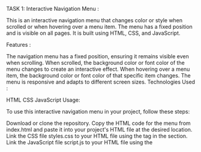 TASK 1: Interactive Navigation Menu :

This is an interactive navigation menu that changes color or style when scrolled or when hovering over a menu item. The menu has a fixed position and is visible on all pages. It is built using HTML, CSS, and JavaScript.

Features :

The navigation menu has a fixed position, ensuring it remains visible even when scrolling.
When scrolled, the background color or font color of the menu changes to create an interactive effect.
When hovering over a menu item, the background color or font color of that specific item changes.
The menu is responsive and adapts to different screen sizes.
Technologies Used :

HTML
CSS
JavaScript
Usage:

To use this interactive navigation menu in your project, follow these steps:

Download or clone the repository.
Copy the HTML code for the menu from index.html and paste it into your project's HTML file at the desired location.
Link the CSS file styles.css to your HTML file using the <link> tag in the <head> section.
Link the JavaScript file script.js to your HTML file using the <script> tag at the end of the <body> section.
Customize the styles and effects in the CSS file to match your project's design requirements.
TASK 2:

Stopwatch Web Application:

This is a simple stopwatch web application that allows users to accurately measure and record time intervals. It is built using HTML, CSS, and JavaScript.

Features:

Start: Users can start the stopwatch to begin timing.
Pause: Users can pause the stopwatch to temporarily stop timing.
Reset: Users can reset the stopwatch to zero, clearing any recorded times.
Lap Time: Users can record lap times while the stopwatch is running, displaying each lap time below the stopwatch.
Technologies Used :

HTML
CSS
JavaScript
Usage:

To use this stopwatch web application, follow these steps:

Download or clone the repository.
Open the index.html file in your web browser.
Click the "Start" button to begin timing.
Click the "Pause" button to temporarily stop timing.
Click the "Reset" button to reset the stopwatch to zero.
Click the "Lap" button to record a lap time while the stopwatch is running.
TASK 3: Tic-Tac-Toe Web Application :

This is a tic-tac-toe web application that allows users to play the classic game of tic-tac-toe. It is built using HTML, CSS, and JavaScript.

Features :

Users can play against each other or against an AI opponent.
The game tracks the state of the board and checks for winning conditions.
Users can click on the board to place their markers (X or O).
The game displays the winner or a draw when the game is over.
Users can reset the game to play again.
Technologies Used :

HTML
CSS
JavaScript
Usage :

To use this tic-tac-toe web application, follow these steps:

Download or clone the repository.
Open the index.html file in your web browser.
Choose the game mode: "Player vs Player" or "Player vs AI".
Click on the empty cells of the board to place your marker (X or O).
The game will check for winning conditions and display the winner or a draw.
Click the "Reset" button to start a new game.
TASK 4:

Personal Portfolio Website :

This is a personal portfolio website that showcases my skills, projects, and accomplishments as a web developer. It features an attractive and visually appealing layout designed to capture visitors' attention. The website includes a home page with a captivating headline, professional photo, and a summary of my skills. Additionally, it provides an "About Me" section with a detailed background, education, and professional experience.

Features :

Home page with a captivating headline and professional photo.
Summary of my skills and areas of expertise.
Showcase of my projects with descriptions and links.
Detailed "About Me" section with background, education, and professional experience.
Contact information and links to social media profiles.
Technologies Used :

HTML
CSS
JavaScript
Usage : To use this personal portfolio website, follow these steps:

Download or clone the repository.
Customize the HTML code in the index.html file to include your own information, skills, projects, and accomplishments.
Customize the CSS code in the styles.css file to match your desired visual design.
Replace the placeholder images with your own professional photo and project screenshots.
Update the contact information and social media links in the HTML file.
Open the index.html file in your web browser to view the website.
Feel free to modify and enhance the personal portfolio website to fit your specific needs and showcase your unique skills as a web developer.

TASK 5: Weather Web Page :

This is a web page that fetches weather data from a weather API based on the user's location or a user-inputted location. It displays the current weather conditions, temperature, and other relevant information. The web page is built using HTML, CSS, and JavaScript.

Features :

Fetches weather data from a weather API.
Displays the current weather conditions, temperature, and other relevant information.
Supports fetching weather data based on the user's location or a user-inputted location.
Responsive design that adapts to different screen sizes.
Technologies Used :

HTML
CSS
JavaScript
Usage :

To use this weather web page, follow these steps:

Download or clone the repository.
Obtain an API key from a weather service provider (e.g., OpenWeatherMap, Weatherbit, etc.).
Replace the placeholder API key in the script.js file with your own API key.
Customize the HTML code in the index.html file to match your desired layout or design.
Customize the CSS code in the styles.css file to style the web page as needed.
Open the index.html file in your web browser to view the web page.

